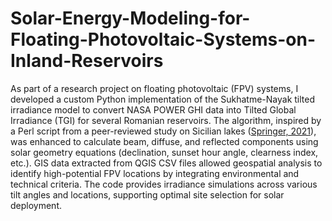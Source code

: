 # Solar-Energy-Modeling-for-Floating-Photovoltaic-Systems-on-Inland-Reservoirs
As part of a research project on floating photovoltaic (FPV) systems, I developed a custom Python implementation of the Sukhatme-Nayak tilted irradiance model to convert NASA POWER GHI data into Tilted Global Irradiance (TGI) for several Romanian reservoirs. The algorithm, inspired by a Perl script from a peer-reviewed study on Sicilian lakes ([Springer, 2021](https://link.springer.com/article/10.1007/s12517-021-06674-7)), was enhanced to calculate beam, diffuse, and reflected components using solar geometry equations (declination, sunset hour angle, clearness index, etc.). GIS data extracted from QGIS CSV files allowed geospatial analysis to identify high-potential FPV locations by integrating environmental and technical criteria. The code provides irradiance simulations across various tilt angles and locations, supporting optimal site selection for solar deployment.
